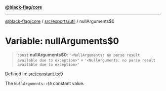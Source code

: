 [**@black-flag/core**](../../../../README.md)

***

[@black-flag/core](../../../../README.md) / [src/exports/util](../README.md) / nullArguments$0

# Variable: nullArguments$0

> `const` **nullArguments$0**: `"<NullArguments: no parse result available due to exception>"` = `'<NullArguments: no parse result available due to exception>'`

Defined in: [src/constant.ts:9](https://github.com/Xunnamius/black-flag/blob/80aa4a39c172096a78cb27464b3ff055c511121d/src/constant.ts#L9)

The `NullArguments::$0` constant value.
